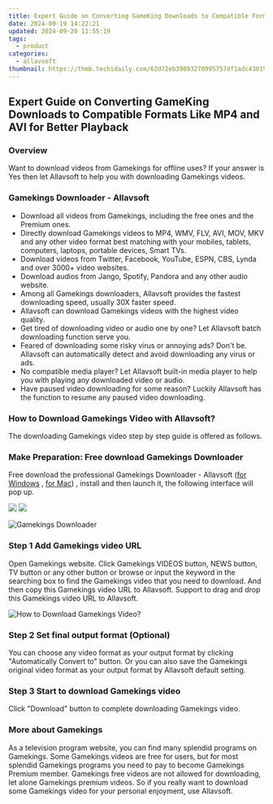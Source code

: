 ```yaml
---
title: Expert Guide on Converting GameKing Downloads to Compatible Formats Like MP4 and AVI for Better Playback
date: 2024-09-19 14:22:21
updated: 2024-09-20 11:55:19
tags:
  - product
categories:
  - allavsoft
thumbnail: https://thmb.techidaily.com/62d72eb39093270995757df1adc43019ed0e362b73decee245e264928d768a5a.jpg
---
```


## Expert Guide on Converting GameKing Downloads to Compatible Formats Like MP4 and AVI for Better Playback

### Overview

Want to download videos from Gamekings for offline uses? If your answer is Yes then let Allavsoft to help you with downloading Gamekings videos.

### Gamekings Downloader - Allavsoft

* Download all videos from Gamekings, including the free ones and the Premium ones.
* Directly download Gamekings videos to MP4, WMV, FLV, AVI, MOV, MKV and any other video format best matching with your mobiles, tablets, computers, laptops, portable devices, Smart TVs.
* Download videos from Twitter, Facebook, YouTube, ESPN, CBS, Lynda and over 3000+ video websites.
* Download audios from Jango, Spotify, Pandora and any other audio website.
* Among all Gamekings downloaders, Allavsoft provides the fastest downloading speed, usually 30X faster speed.
* Allavsoft can download Gamekings videos with the highest video quality.
* Get tired of downloading video or audio one by one? Let Allavsoft batch downloading function serve you.
* Feared of downloading some risky virus or annoying ads? Don't be. Allavsoft can automatically detect and avoid downloading any virus or ads.
* No compatible media player? Let Allavsoft built-in media player to help you with playing any downloaded video or audio.
* Have paused video downloading for some reason? Luckily Allavsoft has the function to resume any paused video downloading.

### How to Download Gamekings Video with Allavsoft?

The downloading Gamekings video step by step guide is offered as follows.

### Make Preparation: Free download Gamekings Downloader

Free download the professional Gamekings Downloader - Allavsoft ([for Windows](https://tools.techidaily.com/allavsoft/products/) , [for Mac](https://tools.techidaily.com/allavsoft/products/)) , install and then launch it, the following interface will pop up.

[![](https://www.allavsoft.com/how-to/../images/how-to/free-download-win.jpg)](https://tools.techidaily.com/allavsoft/products/) [![](https://www.allavsoft.com/how-to/../images/how-to/free-download-mac.jpg)](https://tools.techidaily.com/allavsoft/products/)

![Gamekings Downloader](https://www.allavsoft.com/how-to/../images/allavsoft/screen-shot-600.jpg)

### Step 1 Add Gamekings video URL

Open Gamekings website. Click Gamekings VIDEOS button, NEWS button, TV button or any other button or browse or input the keyword in the searching box to find the Gamekings video that you need to download. And then copy this Gamekings video URL to Allavsoft. Support to drag and drop this Gamekings video URL to Allavsoft.

![How to Download Gamekings Video?](https://www.allavsoft.com/how-to/../images/how-to/download-rtmp-video/download-rtmp-video.jpg)

### Step 2 Set final output format (Optional)

You can choose any video format as your output format by clicking "Automatically Convert to" button. Or you can also save the Gamekings original video format as your output format by Allavsoft default setting.

### Step 3 Start to download Gamekings video

Click "Download" button to complete downloading Gamekings video.

### More about Gamekings

As a television program website, you can find many splendid programs on Gamekings. Some Gamekings videos are free for users, but for most splendid Gamekings programs you need to pay to become Gamekings Premium member. Gamekings free videos are not allowed for downloading, let alone Gamekings premium videos. So if you really want to download some Gamekings video for your personal enjoyment, use Allavsoft.

<ins class="adsbygoogle"
     style="display:block"
     data-ad-format="autorelaxed"
     data-ad-client="ca-pub-7571918770474297"
     data-ad-slot="1223367746"></ins>



<ins class="adsbygoogle"
     style="display:block"
     data-ad-client="ca-pub-7571918770474297"
     data-ad-slot="8358498916"
     data-ad-format="auto"
     data-full-width-responsive="true"></ins>
